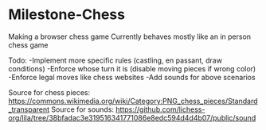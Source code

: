 # Milestone-Chess

Making a browser chess game
Currently behaves mostly like an in person chess game

Todo:
-Implement more specific rules (castling, en passant, draw conditions)
-Enforce whose turn it is (disable moving pieces if wrong color)
-Enforce legal moves like chess websites
-Add sounds for above scenarios

Source for chess pieces: https://commons.wikimedia.org/wiki/Category:PNG_chess_pieces/Standard_transparent
Source for sounds: https://github.com/lichess-org/lila/tree/38bfadac3e319516341771086e8edc594d4d4b07/public/sound
